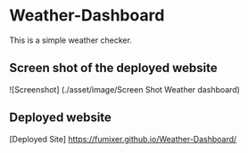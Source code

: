# Weather-Dashboard
This is a simple weather checker.



## Screen shot of the deployed website
![Screenshot] (./asset/image/Screen Shot Weather dashboard)
## Deployed website
[Deployed Site] https://fumixer.github.io/Weather-Dashboard/